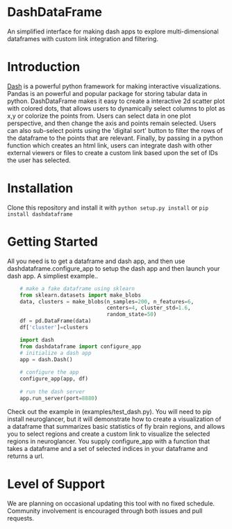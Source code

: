 # DashDataFrame
An simplified interface for making dash apps to explore multi-dimensional dataframes with custom link integration and filtering. 

# Introduction
[Dash](https://plot.ly/dash/) is a powerful python framework for making interactive visualizations.  Pandas is an powerful and popular package for storing tabular data in python. DashDataFrame makes it easy to create a interactive 2d scatter plot with colored dots, that allows users to dynamically select columns to plot as x,y or colorize the points from.  Users can select data in one plot perspective, and then change the axis and points remain selected.  Users can also sub-select points using the 'digital sort' button to filter the rows of the dataframe to the points that are relevant.  Finally, by passing in a python function which creates an html link, users can integrate dash with other external viewers or files to create a custom link based upon the set of IDs the user has selected. 

# Installation
Clone this repository and install it with `python setup.py install` or `pip install dashdataframe`

# Getting Started
All you need is to get a dataframe and  dash app, and then use dashdataframe.configure_app to setup the dash app and then launch your dash app. A simpliest example..

```Python
    # make a fake dataframe using sklearn
    from sklearn.datasets import make_blobs
    data, clusters = make_blobs(n_samples=200, n_features=6,
                                centers=4, cluster_std=1.6,
                                random_state=50)
    df = pd.DataFrame(data)
    df['cluster']=clusters

    import dash
    from dashdataframe import configure_app
    # initialize a dash app
    app = dash.Dash()
    
    # configure the app
    configure_app(app, df)
    
    # run the dash server
    app.run_server(port=8880)
```

Check out the example in (examples/test_dash.py).  You will need to pip install neuroglancer, but it will demonstrate how to create a visualization of a dataframe that summarizes basic statistics of fly brain regions, and allows you to select regions and create a custom link to visualize the selected regions in neuroglancer.   You supply configure_app with a function that takes a dataframe and a set of selected indices in your dataframe and returns a url. 

# Level of Support
We are planning on occasional updating this tool with no fixed schedule. Community involvement is encouraged through both issues and pull requests.
